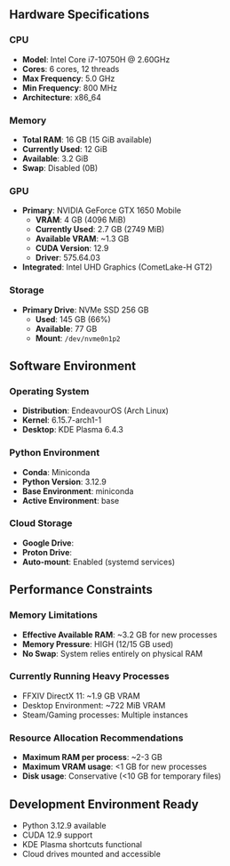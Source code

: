 
## Hardware Specifications

### CPU
- **Model**: Intel Core i7-10750H @ 2.60GHz
- **Cores**: 6 cores, 12 threads
- **Max Frequency**: 5.0 GHz
- **Min Frequency**: 800 MHz
- **Architecture**: x86_64

### Memory
- **Total RAM**: 16 GB (15 GiB available)
- **Currently Used**: 12 GiB
- **Available**: 3.2 GiB
- **Swap**: Disabled (0B)

### GPU
- **Primary**: NVIDIA GeForce GTX 1650 Mobile
  - **VRAM**: 4 GB (4096 MiB)
  - **Currently Used**: 2.7 GB (2749 MiB)
  - **Available VRAM**: ~1.3 GB
  - **CUDA Version**: 12.9
  - **Driver**: 575.64.03
- **Integrated**: Intel UHD Graphics (CometLake-H GT2)

### Storage
- **Primary Drive**: NVMe SSD 256 GB
  - **Used**: 145 GB (66%)
  - **Available**: 77 GB
  - **Mount**: `/dev/nvme0n1p2`

## Software Environment

### Operating System
- **Distribution**: EndeavourOS (Arch Linux)
- **Kernel**: 6.15.7-arch1-1
- **Desktop**: KDE Plasma 6.4.3

### Python Environment
- **Conda**: Miniconda
- **Python Version**: 3.12.9
- **Base Environment**: miniconda
- **Active Environment**: base

### Cloud Storage
- **Google Drive**: 
- **Proton Drive**: 
- **Auto-mount**: Enabled (systemd services)

## Performance Constraints

### Memory Limitations
- **Effective Available RAM**: ~3.2 GB for new processes
- **Memory Pressure**: HIGH (12/15 GB used)
- **No Swap**: System relies entirely on physical RAM


### Currently Running Heavy Processes
- FFXIV DirectX 11: ~1.9 GB VRAM
- Desktop Environment: ~722 MiB VRAM
- Steam/Gaming processes: Multiple instances

### Resource Allocation Recommendations
- **Maximum RAM per process**: ~2-3 GB
- **Maximum VRAM usage**: <1 GB for new processes
- **Disk usage**: Conservative (<10 GB for temporary files)

## Development Environment Ready
- Python 3.12.9 available
- CUDA 12.9 support
- KDE Plasma shortcuts functional
- Cloud drives mounted and accessible
